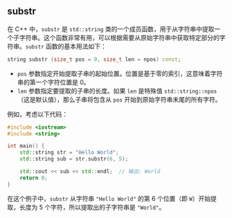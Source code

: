 ## substr

在 C++ 中，`substr` 是 `std::string` 类的一个成员函数，用于从字符串中提取一个子字符串。这个函数非常有用，可以根据需要从原始字符串中获取特定部分的字符串。`substr` 函数的基本用法如下：

```cpp
string substr (size_t pos = 0, size_t len = npos) const;
```

- `pos` 参数指定开始提取子串的起始位置。位置是基于零的索引，这意味着字符串的第一个字符位置是 0。
- `len` 参数指定要提取的子串的长度。如果 `len` 是特殊值 `std::string::npos`（这是默认值），那么子串将包含从 `pos` 开始到原始字符串末尾的所有字符。

例如，考虑以下代码：

```cpp
#include <iostream>
#include <string>

int main() {
    std::string str = "Hello World";
    std::string sub = str.substr(6, 5);

    std::cout << sub << std::endl;  // 输出: World
    return 0;
}
```

在这个例子中，`substr` 从字符串 `"Hello World"` 的第 6 个位置（即 `W`）开始提取，长度为 5 个字符，所以提取出的子字符串是 `"World"`。